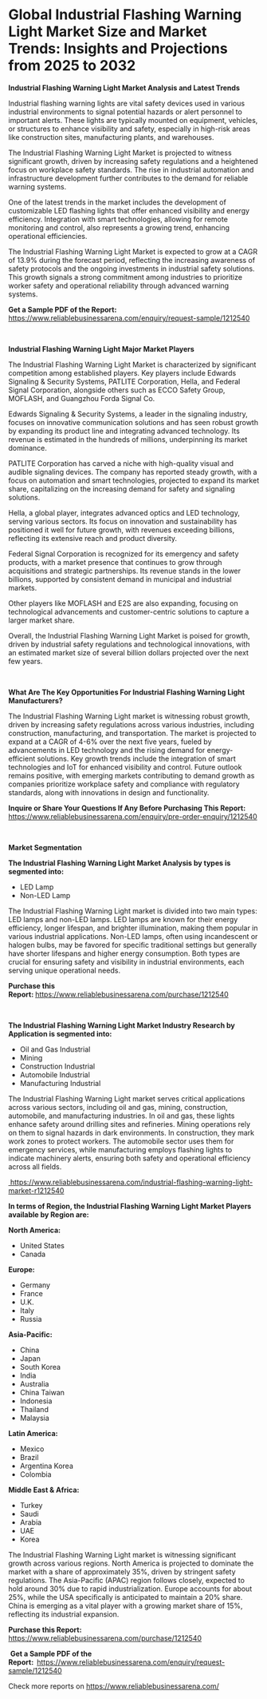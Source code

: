 <p><h1>Global Industrial Flashing Warning Light Market Size and Market Trends: Insights and Projections from 2025 to 2032</h1></p><p><strong>Industrial Flashing Warning Light Market Analysis and Latest Trends</strong></p>
<p><p>Industrial flashing warning lights are vital safety devices used in various industrial environments to signal potential hazards or alert personnel to important alerts. These lights are typically mounted on equipment, vehicles, or structures to enhance visibility and safety, especially in high-risk areas like construction sites, manufacturing plants, and warehouses. </p><p>The Industrial Flashing Warning Light Market is projected to witness significant growth, driven by increasing safety regulations and a heightened focus on workplace safety standards. The rise in industrial automation and infrastructure development further contributes to the demand for reliable warning systems. </p><p>One of the latest trends in the market includes the development of customizable LED flashing lights that offer enhanced visibility and energy efficiency. Integration with smart technologies, allowing for remote monitoring and control, also represents a growing trend, enhancing operational efficiencies. </p><p>The Industrial Flashing Warning Light Market is expected to grow at a CAGR of 13.9% during the forecast period, reflecting the increasing awareness of safety protocols and the ongoing investments in industrial safety solutions. This growth signals a strong commitment among industries to prioritize worker safety and operational reliability through advanced warning systems.</p></p>
<p><strong>Get a Sample PDF of the Report:&nbsp;</strong> <a href="https://www.reliablebusinessarena.com/enquiry/request-sample/1212540?utm_campaign=2527&utm_medium=2&utm_source=Github&utm_content=ia&utm_term=24032025&utm_id=industrial-flashing-warning-light">https://www.reliablebusinessarena.com/enquiry/request-sample/1212540</a></p>
<p>&nbsp;</p>
<p><strong>Industrial Flashing Warning Light Major Market Players</strong></p>
<p><p>The Industrial Flashing Warning Light Market is characterized by significant competition among established players. Key players include Edwards Signaling & Security Systems, PATLITE Corporation, Hella, and Federal Signal Corporation, alongside others such as ECCO Safety Group, MOFLASH, and Guangzhou Forda Signal Co.</p><p>Edwards Signaling & Security Systems, a leader in the signaling industry, focuses on innovative communication solutions and has seen robust growth by expanding its product line and integrating advanced technology. Its revenue is estimated in the hundreds of millions, underpinning its market dominance.</p><p>PATLITE Corporation has carved a niche with high-quality visual and audible signaling devices. The company has reported steady growth, with a focus on automation and smart technologies, projected to expand its market share, capitalizing on the increasing demand for safety and signaling solutions.</p><p>Hella, a global player, integrates advanced optics and LED technology, serving various sectors. Its focus on innovation and sustainability has positioned it well for future growth, with revenues exceeding billions, reflecting its extensive reach and product diversity.</p><p>Federal Signal Corporation is recognized for its emergency and safety products, with a market presence that continues to grow through acquisitions and strategic partnerships. Its revenue stands in the lower billions, supported by consistent demand in municipal and industrial markets.</p><p>Other players like MOFLASH and E2S are also expanding, focusing on technological advancements and customer-centric solutions to capture a larger market share.</p><p>Overall, the Industrial Flashing Warning Light Market is poised for growth, driven by industrial safety regulations and technological innovations, with an estimated market size of several billion dollars projected over the next few years.</p></p>
<p>&nbsp;</p>
<p><strong>What Are The Key Opportunities For Industrial Flashing Warning Light Manufacturers?</strong></p>
<p><p>The Industrial Flashing Warning Light market is witnessing robust growth, driven by increasing safety regulations across various industries, including construction, manufacturing, and transportation. The market is projected to expand at a CAGR of 4-6% over the next five years, fueled by advancements in LED technology and the rising demand for energy-efficient solutions. Key growth trends include the integration of smart technologies and IoT for enhanced visibility and control. Future outlook remains positive, with emerging markets contributing to demand growth as companies prioritize workplace safety and compliance with regulatory standards, along with innovations in design and functionality.</p></p>
<p><strong>Inquire or Share Your Questions If Any Before Purchasing This Report:</strong> <a href="https://www.reliablebusinessarena.com/enquiry/pre-order-enquiry/1212540?utm_campaign=2527&utm_medium=2&utm_source=Github&utm_content=ia&utm_term=24032025&utm_id=industrial-flashing-warning-light">https://www.reliablebusinessarena.com/enquiry/pre-order-enquiry/1212540</a></p>
<p>&nbsp;</p>
<p><strong>Market Segmentation</strong></p>
<p><strong>The Industrial Flashing Warning Light Market Analysis by types is segmented into:</strong></p>
<p><ul><li>LED Lamp</li><li>Non-LED Lamp</li></ul></p>
<p><p>The Industrial Flashing Warning Light market is divided into two main types: LED lamps and non-LED lamps. LED lamps are known for their energy efficiency, longer lifespan, and brighter illumination, making them popular in various industrial applications. Non-LED lamps, often using incandescent or halogen bulbs, may be favored for specific traditional settings but generally have shorter lifespans and higher energy consumption. Both types are crucial for ensuring safety and visibility in industrial environments, each serving unique operational needs.</p></p>
<p><strong>Purchase this Report:&nbsp;</strong><a href="https://www.reliablebusinessarena.com/purchase/1212540?utm_campaign=2527&utm_medium=2&utm_source=Github&utm_content=ia&utm_term=24032025&utm_id=industrial-flashing-warning-light">https://www.reliablebusinessarena.com/purchase/1212540</a></p>
<p>&nbsp;</p>
<p><strong>The Industrial Flashing Warning Light Market Industry Research by Application is segmented into:</strong></p>
<p><ul><li>Oil and Gas Industrial</li><li>Mining</li><li>Construction Industrial</li><li>Automobile Industrial</li><li>Manufacturing Industrial</li></ul></p>
<p><p>The Industrial Flashing Warning Light market serves critical applications across various sectors, including oil and gas, mining, construction, automobile, and manufacturing industries. In oil and gas, these lights enhance safety around drilling sites and refineries. Mining operations rely on them to signal hazards in dark environments. In construction, they mark work zones to protect workers. The automobile sector uses them for emergency services, while manufacturing employs flashing lights to indicate machinery alerts, ensuring both safety and operational efficiency across all fields.</p></p>
<p><a href="https://www.reliablebusinessarena.com/industrial-flashing-warning-light-market-r1212540?utm_campaign=2527&utm_medium=2&utm_source=Github&utm_content=ia&utm_term=24032025&utm_id=industrial-flashing-warning-light">&nbsp;https://www.reliablebusinessarena.com/industrial-flashing-warning-light-market-r1212540</a></p>
<p><strong>In terms of Region, the Industrial Flashing Warning Light Market Players available by Region are:</strong></p>
<p>
    <p> <strong> North America: </strong>
        <ul>
            <li>United States</li>
            <li>Canada</li>
        </ul>
        </p> 
    <p> <strong> Europe: </strong>
        <ul>
            <li>Germany</li>
            <li>France</li>
            <li>U.K.</li>
            <li>Italy</li>
            <li>Russia</li>
        </ul>
        </p> 
    <p> <strong> Asia-Pacific: </strong>
        <ul>
            <li>China</li>
            <li>Japan</li>
            <li>South Korea</li>
            <li>India</li>
            <li>Australia</li>
            <li>China Taiwan</li>
            <li>Indonesia</li>
            <li>Thailand</li>
            <li>Malaysia</li>
        </ul>
        </p> 
    <p> <strong> Latin America: </strong>
        <ul>
            <li>Mexico</li>
            <li>Brazil</li>
            <li>Argentina Korea</li>
            <li>Colombia</li>
        </ul>
        </p> 
    <p> <strong> Middle East & Africa: </strong>
        <ul>
            <li>Turkey</li>
            <li>Saudi</li>
            <li>Arabia</li>
            <li>UAE</li>
            <li>Korea</li>
        </ul>
    </p>
    </p>
<p><p>The Industrial Flashing Warning Light market is witnessing significant growth across various regions. North America is projected to dominate the market with a share of approximately 35%, driven by stringent safety regulations. The Asia-Pacific (APAC) region follows closely, expected to hold around 30% due to rapid industrialization. Europe accounts for about 25%, while the USA specifically is anticipated to maintain a 20% share. China is emerging as a vital player with a growing market share of 15%, reflecting its industrial expansion.</p></p>
<p><strong>Purchase this Report: </strong><a href="https://www.reliablebusinessarena.com/purchase/1212540?utm_campaign=2527&utm_medium=2&utm_source=Github&utm_content=ia&utm_term=24032025&utm_id=industrial-flashing-warning-light">https://www.reliablebusinessarena.com/purchase/1212540</a></p>
<p>&nbsp;<strong>Get a Sample PDF of the Report:&nbsp;&nbsp;</strong><a href="https://www.reliablebusinessarena.com/enquiry/request-sample/1212540?utm_campaign=2527&utm_medium=2&utm_source=Github&utm_content=ia&utm_term=24032025&utm_id=industrial-flashing-warning-light">https://www.reliablebusinessarena.com/enquiry/request-sample/1212540</a></p>
<p><strong></strong></p>
<p>Check more reports on <a href="https://www.reliablebusinessarena.com/?utm_campaign=2527&utm_medium=2&utm_source=Github&utm_content=ia&utm_term=24032025&utm_id=industrial-flashing-warning-light">https://www.reliablebusinessarena.com/</a></p>